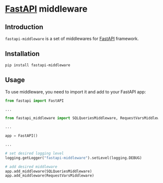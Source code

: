 # [FastAPI](https://fastapi.tiangolo.com/) middleware

## Introduction

`fastapi-middleware` is a set of middlewares for [FastAPI](https://fastapi.tiangolo.com/) framework.
## Installation

```shell
pip install fastapi-middleware
```

## Usage

To use middleware, you need to import it and add to your FastAPI app:

```python
from fastapi import FastAPI

...

from fastapi_middleware import SQLQueriesMiddleware, RequestVarsMiddleware

...

app = FastAPI()

...

# set desired logging level
logging.getLogger("fastapi-middleware").setLevel(logging.DEBUG)

# add desired middleware
app.add_middleware(SQLQueriesMiddleware)
app.add_middleware(RequestVarsMiddleware)
```